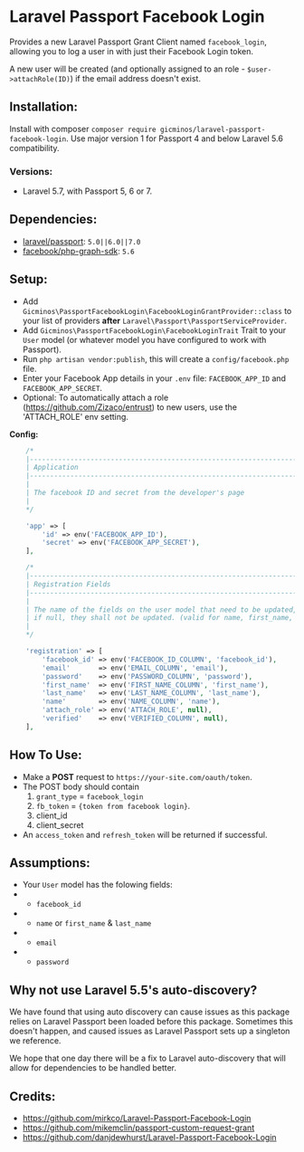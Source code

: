 # Laravel Passport Facebook Login
Provides a new Laravel Passport Grant Client named `facebook_login`, allowing you to log a user in with just their Facebook Login token.

A new user will be created (and optionally assigned to an role - `$user->attachRole(ID)`) if the email address doesn't exist.

## Installation:
Install with composer `composer require gicminos/laravel-passport-facebook-login`. Use major version 1 for Passport 4 and below Laravel 5.6 compatibility.

### Versions:
* Laravel 5.7, with Passport 5, 6 or 7.

## Dependencies:
* [laravel/passport](https://github.com/laravel/passport): `5.0||6.0||7.0`
* [facebook/php-graph-sdk](https://github.com/facebook/php-graph-sdk): `5.6`

## Setup:
* Add `Gicminos\PassportFacebookLogin\FacebookLoginGrantProvider::class` to your list of providers **after** `Laravel\Passport\PassportServiceProvider`.
* Add `Gicminos\PassportFacebookLogin\FacebookLoginTrait` Trait to your `User` model (or whatever model you have configured to work with Passport).
* Run `php artisan vendor:publish`, this will create a `config/facebook.php` file.
* Enter your Facebook App details in your `.env` file: `FACEBOOK_APP_ID` and `FACEBOOK_APP_SECRET`.
* Optional: To automatically attach a role (https://github.com/Zizaco/entrust) to new users, use the 'ATTACH_ROLE' env setting.

**Config:**
```php
    /*
    |--------------------------------------------------------------------------
    | Application
    |--------------------------------------------------------------------------
    |
    | The facebook ID and secret from the developer's page
    |
    */

    'app' => [
        'id' => env('FACEBOOK_APP_ID'),
        'secret' => env('FACEBOOK_APP_SECRET'),
    ],

    /*
    |--------------------------------------------------------------------------
    | Registration Fields
    |--------------------------------------------------------------------------
    |
    | The name of the fields on the user model that need to be updated,
    | if null, they shall not be updated. (valid for name, first_name, last_name)
    |
    */

    'registration' => [
        'facebook_id' => env('FACEBOOK_ID_COLUMN', 'facebook_id'),
        'email'       => env('EMAIL_COLUMN', 'email'),
        'password'    => env('PASSWORD_COLUMN', 'password'),
        'first_name'  => env('FIRST_NAME_COLUMN', 'first_name'),
        'last_name'   => env('LAST_NAME_COLUMN', 'last_name'),
        'name'        => env('NAME_COLUMN', 'name'),
        'attach_role' => env('ATTACH_ROLE', null),
        'verified'    => env('VERIFIED_COLUMN', null),
    ],
```

## How To Use:

* Make a **POST** request to `https://your-site.com/oauth/token`.
* The POST body should contain
    1. `grant_type` = `facebook_login`
    2. `fb_token` = `{token from facebook login}`.
    3. client_id
    4. client_secret
* An `access_token` and `refresh_token` will be returned if successful.

## Assumptions:
* Your `User` model has the folowing fields:
* * `facebook_id`
* * `name` or `first_name` & `last_name`
* * `email`
* * `password`

## Why not use Laravel 5.5's auto-discovery?

We have found that using auto discovery can cause issues as this package relies on Laravel Passport been loaded
before this package. Sometimes this doesn't happen, and caused issues as Laravel Passport sets up a singleton
we reference.

We hope that one day there will be a fix to Laravel auto-discovery that will allow for dependencies to be
handled better.

## Credits:
* https://github.com/mirkco/Laravel-Passport-Facebook-Login
* https://github.com/mikemclin/passport-custom-request-grant
* https://github.com/danjdewhurst/Laravel-Passport-Facebook-Login
